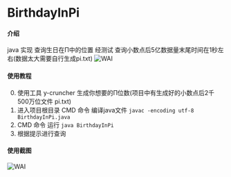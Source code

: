 # BirthdayInPi

#### 介绍
java 实现 查询生日在Π中的位置
经测试 查询小数点后5亿数据量末尾时间在1秒左右(数据太大需要自行生成pi.txt)
![WAI](https://gitee.com/roja/my-pic-go/raw/master/pic/birthday_in_pi_test.png)

#### 使用教程
0.  使用工具 y-cruncher 生成你想要的Π位数(项目中有生成好的小数点后2千500万位文件 pi.txt)
1.  进入项目根目录 CMD 命令 编译java文件 `javac -encoding utf-8 BirthdayInPi.java`
2.  CMD 命令 运行 `java BirthdayInPi`
3.  根据提示进行查询

#### 使用截图
![WAI](https://gitee.com/roja/my-pic-go/raw/master/pic/birthday_in_pi.png)